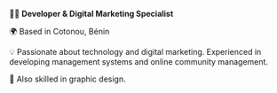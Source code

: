 👨‍💻 **Developer & Digital Marketing Specialist**

🌍 Based in Cotonou, Bénin

💡 Passionate about technology and digital marketing. Experienced in developing management systems and online community management.

🎨 Also skilled in graphic design.

